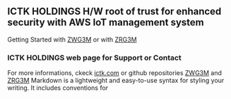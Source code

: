 ## ICTK HOLDINGS H/W root of trust for enhanced security with AWS IoT management system

Getting Started with [ZWG3M](https://ictk-solution-dev.github.io/zwg3m/zwg3m-GettingStarted.html)
or with [ZRG3M](https://ictk-solution-dev.github.io/zrg3m/zrg3m-GettingStarted.html)



### ICTK HOLDINGS web page for Support or Contact
For more informations, ckeck [ictk.com](https://ictk.com)
or github repositories [ZWG3M](https://github.com/ictk-solution-dev/zwg3m) and [ZRG3M](https://github.com/ictk-solution-dev/zrg3m)
Markdown is a lightweight and easy-to-use syntax for styling your writing. It includes conventions for

